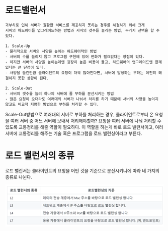 # 로드밸런서


    과부하로 인해 서버가 원활한 서비스를 제공하지 못하는 경우를 해결하기 위해 크게 
    서버의 하드웨어를 업그레이드하는 방법과 서버의 갯수를 늘리는 방법, 두가지 선택을 할 수 있다.

    1. Scale-Up
    - 물리적으로 서버의 사양을 높이는 하드웨어적인 방법
    - 서버의 수를 늘리지 않고 프로그램 구현에 있어 변화가 필요없다는 장점이 있다.
    - 하지만 서버의 사양을 높이는데엔 굉장히 높은 비용이 들고, 하드웨어의 업그레이드엔 한계있다는 큰 단점이 있다.
    - 사양을 늘린만큼 클라이언트의 요청이 더욱 많아진다면, 서버에 발생하는 부하는 여전히 해결하지 못한 상황이 된다.

    2. Scale-Out
    - 서버의 갯수를 늘려 하나의 서버에 줄 부하를 분산시키는 방법
    - 많은 요청이 오더라도 여러대의 서버가 나눠서 처리를 하기 때문에 서버의 사양을 높이지 않고도 비교적 저렴한 방법으로 부하를 처리할 수 있다.

Scale-Out방법으로 여러대의 서버로 부하를 처리하는 경우, 클라이언트로부터 온 요청을 여러 서버 중 어느 서버에 보내서 처리해야할까?
요청을 여러 서버에 나눠 처리할 수 있도록 교통정리를 해줄 역할이 필요하다.
이 역할을 하는게 바로 로드 밸런서이고, 여러 서버에 교통정리를 해주는 기술 혹은 프로그램을 로드 밸런싱이라고 부른다.

# 로드 밸런서의 종류

로드 밸런서는 클라이언트의 요청을 어떤 것을 기준으로 분산시키냐에 따라 네 가지의 종류로 나뉜다.

![img.png](../../images/로드밸런서/img.png)